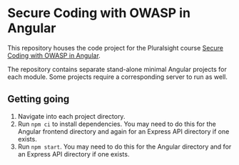 # Secure Coding with OWASP in Angular 

This repository houses the code project for the Pluralsight course [Secure Coding with OWASP in Angular](https://www.pluralsight.com/courses/angular-owasp-secure-coding).

The repository contains separate stand-alone minimal Angular projects for each module. Some projects require a corresponding server to run as well. 

## Getting going

1. Navigate into each project directory.
2. Run `npm ci` to install dependencies. You may need to do this for the Angular frontend directory and again for an Express API directory if one exists.
3. Run `npm start`. You may need to do this for the Angular directory and for an Express API directory if one exists.
